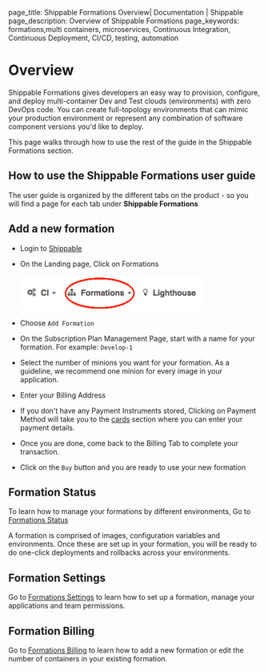page_title: Shippable Formations Overview| Documentation | Shippable
page_description: Overview of Shippable Formations
page_keywords: formations,multi containers, microservices, Continuous Integration, Continuous Deployment, CI/CD, testing, automation

# Overview

Shippable Formations gives developers an easy way to provision, configure, and deploy multi-container Dev and Test clouds (environments) with zero DevOps code. You can create full-topology environments that can mimic your production environment or represent any combination of software component versions you'd like to deploy.

This page walks through how to use the rest of the guide in the Shippable Formations section.

## How to use the Shippable Formations user guide

The user guide is organized by the different tabs on the product - so you will find a page for each tab under **Shippable Formations**

## Add a new formation

- Login to [Shippable](https://shippable.com)
- On the Landing page, Click on Formations

     ![Shippable Formations](images/formations_landing.gif)

- Choose `Add Formation`
- On the Subscription Plan Management Page, start with a name for your formation. For example: `Develop-1`
- Select the number of minions you want for your formation. As a guideline, we recommend one minion for every image in your application.
- Enter your Billing Address
- If you don't have any Payment Instruments stored, Clicking on Payment Method will take you to the [cards](payment_methods.md) section where you can enter your payment details.
- Once you are done, come back to the Billing Tab to complete your transaction.
- Click on the `Buy` button and you are ready to use your new formation

## Formation Status

To learn how to manage your formations by different environments, Go to [Formations Status](formations_status.md)

A formation is comprised of images, configuration variables and environments. Once these are set up in your formation, you will be ready to do one-click deployments and rollbacks across your environments.

## Formation Settings

Go to [Formations Settings](formation_settings.md) to learn how to set up a formation, manage your applications and team permissions.

## Formation Billing

Go to [Formations Billing](formations_billing.md) to learn how to add a new formation or edit the number of containers in your existing formation.


